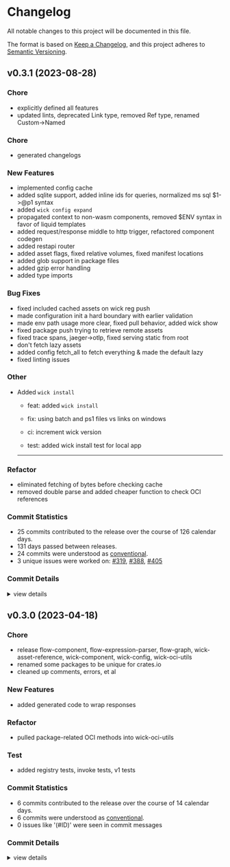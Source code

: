 # Changelog

All notable changes to this project will be documented in this file.

The format is based on [Keep a Changelog](https://keepachangelog.com/en/1.0.0/),
and this project adheres to [Semantic Versioning](https://semver.org/spec/v2.0.0.html).

## v0.3.1 (2023-08-28)

<csr-id-7968fb0b6fe519732595ed1e3ed9cc429a45d0c4/>
<csr-id-eb26a1586f0e00137bbd9ee608cd15d3cde074d0/>
<csr-id-3158048ad1d0c33518cb647d08f927606afcecd0/>
<csr-id-586ace0978ca8adf58bf4d1fa5ed392015297c21/>
<csr-id-732db25382951c1cb5c245af35dd3fcbf2677a71/>

### Chore

 - <csr-id-7968fb0b6fe519732595ed1e3ed9cc429a45d0c4/> explicitly defined all features
 - <csr-id-eb26a1586f0e00137bbd9ee608cd15d3cde074d0/> updated lints, deprecated Link type, removed Ref type, renamed Custom->Named

### Chore

 - <csr-id-e1d6c0542a79afd4b67fb1cf1d9ba87421302dfa/> generated changelogs

### New Features

 - <csr-id-7b60a70188be0c9be39138accee9329a810fc1e5/> implemented config cache
 - <csr-id-b0b9cd20f748ffe1956ad2501fe23991fededf13/> added sqlite support, added inline ids for queries, normalized ms sql $1->@p1 syntax
 - <csr-id-33ea9cd5fff9a85398e7fc15661cb9401a085c18/> added `wick config expand`
 - <csr-id-7ab25d2fc1274fbf552b86f59774b1b24ea12b0f/> propagated context to non-wasm components, removed $ENV syntax in favor of liquid templates
 - <csr-id-85e1abfc142a4f20e12a498e68c83de3f9971e8f/> added request/response middle to http trigger, refactored component codegen
 - <csr-id-58045d0fe75f519b84ebd45f3b1493e55fd4b282/> added restapi router
 - <csr-id-3dd4cdb6ff02a5ccdeb32d28522a8a0fe24e3d08/> added asset flags, fixed relative volumes, fixed manifest locations
 - <csr-id-53ff1dd49057a0b7cb45deff02b350d8f1b2970e/> added glob support in package files
 - <csr-id-6fb111cc0068ca5a4709ef274b046c0b590eee08/> added gzip error handling
 - <csr-id-17c9058b98935fa8ed29dbc27b899c9e3244eb67/> added type imports

### Bug Fixes

 - <csr-id-4577461e0a767ec99ae6482c2e2efeb3069ca0c8/> fixed included cached assets on wick reg push
 - <csr-id-bf239832ccb282b7ce56430157a3412efc9737a6/> made configuration init a hard boundary with earlier validation
 - <csr-id-fac116c0a98235e454dfdd4826e11508ebae68c6/> made env path usage more clear, fixed pull behavior, added wick show
 - <csr-id-46d29109dc6502ea826236cf5438c54e02674d04/> fixed package push trying to retrieve remote assets
 - <csr-id-9cd1fc007e6a21944f4fd65f3f65f4a2a86fd1bd/> fixed trace spans, jaeger->otlp, fixed serving static from root
 - <csr-id-28c625552c460ac5c337efad3b0d621c9ec593cc/> don't fetch lazy assets
 - <csr-id-c1bb1d409adbf77c59da9e3241fa23d90cc39c8e/> added config fetch_all to fetch everything & made the default lazy
 - <csr-id-6c6f9a80f9873f5989453c7800a355724cb61fff/> fixed linting issues

### Other

 - <csr-id-3158048ad1d0c33518cb647d08f927606afcecd0/> Added `wick install`
   * feat: added `wick install`
   
   * fix: using batch and ps1 files vs links on windows
   
   * ci: increment wick version
   
   * test: added wick install test for local app
   
   ---------

### Refactor

 - <csr-id-586ace0978ca8adf58bf4d1fa5ed392015297c21/> eliminated fetching of bytes before checking cache
 - <csr-id-732db25382951c1cb5c245af35dd3fcbf2677a71/> removed double parse and added cheaper function to check OCI references

### Commit Statistics

<csr-read-only-do-not-edit/>

 - 25 commits contributed to the release over the course of 126 calendar days.
 - 131 days passed between releases.
 - 24 commits were understood as [conventional](https://www.conventionalcommits.org).
 - 3 unique issues were worked on: [#319](https://github.com/candlecorp/wick/issues/319), [#388](https://github.com/candlecorp/wick/issues/388), [#405](https://github.com/candlecorp/wick/issues/405)

### Commit Details

<csr-read-only-do-not-edit/>

<details><summary>view details</summary>

 * **[#319](https://github.com/candlecorp/wick/issues/319)**
    - Propagated context to non-wasm components, removed $ENV syntax in favor of liquid templates ([`7ab25d2`](https://github.com/candlecorp/wick/commit/7ab25d2fc1274fbf552b86f59774b1b24ea12b0f))
 * **[#388](https://github.com/candlecorp/wick/issues/388)**
    - Added `wick install` ([`3158048`](https://github.com/candlecorp/wick/commit/3158048ad1d0c33518cb647d08f927606afcecd0))
 * **[#405](https://github.com/candlecorp/wick/issues/405)**
    - Fixed "refusing to overwrite ..." errors on application runs. ([`a10242d`](https://github.com/candlecorp/wick/commit/a10242d4786cfa199eaf61289b9da99d09c114a7))
 * **Uncategorized**
    - Generated changelogs ([`e1d6c05`](https://github.com/candlecorp/wick/commit/e1d6c0542a79afd4b67fb1cf1d9ba87421302dfa))
    - Implemented config cache ([`7b60a70`](https://github.com/candlecorp/wick/commit/7b60a70188be0c9be39138accee9329a810fc1e5))
    - Explicitly defined all features ([`7968fb0`](https://github.com/candlecorp/wick/commit/7968fb0b6fe519732595ed1e3ed9cc429a45d0c4))
    - Added sqlite support, added inline ids for queries, normalized ms sql $1->@p1 syntax ([`b0b9cd2`](https://github.com/candlecorp/wick/commit/b0b9cd20f748ffe1956ad2501fe23991fededf13))
    - Added `wick config expand` ([`33ea9cd`](https://github.com/candlecorp/wick/commit/33ea9cd5fff9a85398e7fc15661cb9401a085c18))
    - Eliminated fetching of bytes before checking cache ([`586ace0`](https://github.com/candlecorp/wick/commit/586ace0978ca8adf58bf4d1fa5ed392015297c21))
    - Removed double parse and added cheaper function to check OCI references ([`732db25`](https://github.com/candlecorp/wick/commit/732db25382951c1cb5c245af35dd3fcbf2677a71))
    - Fixed included cached assets on wick reg push ([`4577461`](https://github.com/candlecorp/wick/commit/4577461e0a767ec99ae6482c2e2efeb3069ca0c8))
    - Made configuration init a hard boundary with earlier validation ([`bf23983`](https://github.com/candlecorp/wick/commit/bf239832ccb282b7ce56430157a3412efc9737a6))
    - Made env path usage more clear, fixed pull behavior, added wick show ([`fac116c`](https://github.com/candlecorp/wick/commit/fac116c0a98235e454dfdd4826e11508ebae68c6))
    - Updated lints, deprecated Link type, removed Ref type, renamed Custom->Named ([`eb26a15`](https://github.com/candlecorp/wick/commit/eb26a1586f0e00137bbd9ee608cd15d3cde074d0))
    - Added request/response middle to http trigger, refactored component codegen ([`85e1abf`](https://github.com/candlecorp/wick/commit/85e1abfc142a4f20e12a498e68c83de3f9971e8f))
    - Fixed package push trying to retrieve remote assets ([`46d2910`](https://github.com/candlecorp/wick/commit/46d29109dc6502ea826236cf5438c54e02674d04))
    - Fixed trace spans, jaeger->otlp, fixed serving static from root ([`9cd1fc0`](https://github.com/candlecorp/wick/commit/9cd1fc007e6a21944f4fd65f3f65f4a2a86fd1bd))
    - Added restapi router ([`58045d0`](https://github.com/candlecorp/wick/commit/58045d0fe75f519b84ebd45f3b1493e55fd4b282))
    - Don't fetch lazy assets ([`28c6255`](https://github.com/candlecorp/wick/commit/28c625552c460ac5c337efad3b0d621c9ec593cc))
    - Added asset flags, fixed relative volumes, fixed manifest locations ([`3dd4cdb`](https://github.com/candlecorp/wick/commit/3dd4cdb6ff02a5ccdeb32d28522a8a0fe24e3d08))
    - Added config fetch_all to fetch everything & made the default lazy ([`c1bb1d4`](https://github.com/candlecorp/wick/commit/c1bb1d409adbf77c59da9e3241fa23d90cc39c8e))
    - Added glob support in package files ([`53ff1dd`](https://github.com/candlecorp/wick/commit/53ff1dd49057a0b7cb45deff02b350d8f1b2970e))
    - Fixed linting issues ([`6c6f9a8`](https://github.com/candlecorp/wick/commit/6c6f9a80f9873f5989453c7800a355724cb61fff))
    - Added gzip error handling ([`6fb111c`](https://github.com/candlecorp/wick/commit/6fb111cc0068ca5a4709ef274b046c0b590eee08))
    - Added type imports ([`17c9058`](https://github.com/candlecorp/wick/commit/17c9058b98935fa8ed29dbc27b899c9e3244eb67))
</details>

## v0.3.0 (2023-04-18)

<csr-id-7361b149ca108904341364426e1509105913f31f/>
<csr-id-45c7b192ab740c7b1c0f60466e73e3f6cb9d21be/>
<csr-id-fd3bedfb6b847ad5fe19d0838443cc308d75ab2b/>
<csr-id-7e2538202a03999c2b5781d7658b72118dce9446/>
<csr-id-3802bf93746725527d5dfa80f3c65d3314d4122c/>

### Chore

 - <csr-id-7361b149ca108904341364426e1509105913f31f/> release
   flow-component, flow-expression-parser, flow-graph, wick-asset-reference, wick-component, wick-config, wick-oci-utils
 - <csr-id-45c7b192ab740c7b1c0f60466e73e3f6cb9d21be/> renamed some packages to be unique for crates.io
 - <csr-id-fd3bedfb6b847ad5fe19d0838443cc308d75ab2b/> cleaned up comments, errors, et al

### New Features

 - <csr-id-73e631097656436f10eda91816c137fa94c1a043/> added generated code to wrap responses

### Refactor

 - <csr-id-7e2538202a03999c2b5781d7658b72118dce9446/> pulled package-related OCI methods into wick-oci-utils

### Test

 - <csr-id-3802bf93746725527d5dfa80f3c65d3314d4122c/> added registry tests, invoke tests, v1 tests

### Commit Statistics

<csr-read-only-do-not-edit/>

 - 6 commits contributed to the release over the course of 14 calendar days.
 - 6 commits were understood as [conventional](https://www.conventionalcommits.org).
 - 0 issues like '(#ID)' were seen in commit messages

### Commit Details

<csr-read-only-do-not-edit/>

<details><summary>view details</summary>

 * **Uncategorized**
    - Release ([`7361b14`](https://github.com/candlecorp/wick/commit/7361b149ca108904341364426e1509105913f31f))
    - Renamed some packages to be unique for crates.io ([`45c7b19`](https://github.com/candlecorp/wick/commit/45c7b192ab740c7b1c0f60466e73e3f6cb9d21be))
    - Added generated code to wrap responses ([`73e6310`](https://github.com/candlecorp/wick/commit/73e631097656436f10eda91816c137fa94c1a043))
    - Cleaned up comments, errors, et al ([`fd3bedf`](https://github.com/candlecorp/wick/commit/fd3bedfb6b847ad5fe19d0838443cc308d75ab2b))
    - Added registry tests, invoke tests, v1 tests ([`3802bf9`](https://github.com/candlecorp/wick/commit/3802bf93746725527d5dfa80f3c65d3314d4122c))
    - Pulled package-related OCI methods into wick-oci-utils ([`7e25382`](https://github.com/candlecorp/wick/commit/7e2538202a03999c2b5781d7658b72118dce9446))
</details>

